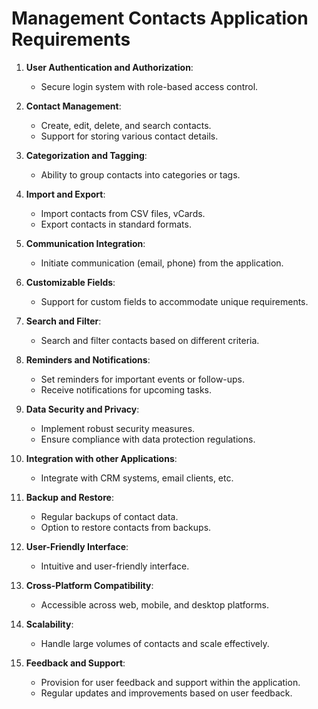 ﻿# Management Contacts Application Requirements

1. **User Authentication and Authorization**: 
    - Secure login system with role-based access control.

2. **Contact Management**: 
    - Create, edit, delete, and search contacts.
    - Support for storing various contact details.
  
3. **Categorization and Tagging**: 
    - Ability to group contacts into categories or tags.

4. **Import and Export**: 
    - Import contacts from CSV files, vCards.
    - Export contacts in standard formats.

5. **Communication Integration**: 
    - Initiate communication (email, phone) from the application.

6. **Customizable Fields**: 
    - Support for custom fields to accommodate unique requirements.

7. **Search and Filter**: 
    - Search and filter contacts based on different criteria.

8. **Reminders and Notifications**: 
    - Set reminders for important events or follow-ups.
    - Receive notifications for upcoming tasks.

9. **Data Security and Privacy**: 
    - Implement robust security measures.
    - Ensure compliance with data protection regulations.

10. **Integration with other Applications**: 
    - Integrate with CRM systems, email clients, etc.

11. **Backup and Restore**: 
    - Regular backups of contact data.
    - Option to restore contacts from backups.

12. **User-Friendly Interface**: 
    - Intuitive and user-friendly interface.

13. **Cross-Platform Compatibility**: 
    - Accessible across web, mobile, and desktop platforms.

14. **Scalability**: 
    - Handle large volumes of contacts and scale effectively.

15. **Feedback and Support**: 
    - Provision for user feedback and support within the application.
    - Regular updates and improvements based on user feedback.
